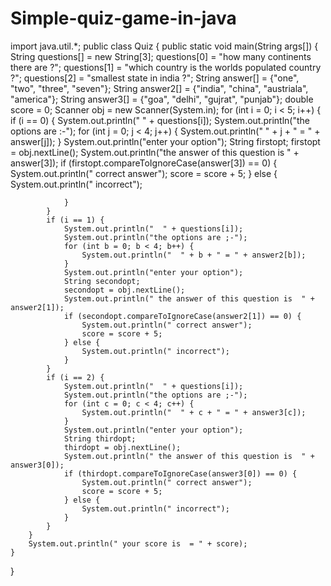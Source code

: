 # Simple-quiz-game-in-java
import java.util.*;
public class Quiz {
    public static void main(String args[]) {
        String questions[] = new String[3];
        questions[0] = "how many continents there are ?";
        questions[1] = "which country is the worlds populated country ?";
        questions[2] = "smallest state in india ?";
        String answer[] = {"one", "two", "three", "seven"};
        String answer2[] = {"india", "china", "austriala", "america"};
        String answer3[] = {"goa", "delhi", "gujrat", "punjab"};
        double score = 0;
        Scanner obj = new Scanner(System.in);
        for (int i = 0; i < 5; i++) {
            if (i == 0) {
                System.out.println("  " + questions[i]);
                System.out.println("the options are :-");
                for (int j = 0; j < 4; j++) {
                    System.out.println("  " + j + "  = " + answer[j]);
                }
                System.out.println("enter your option");
                String firstopt;
                firstopt = obj.nextLine();
                System.out.println("the answer of this question is " + answer[3]);
                if (firstopt.compareToIgnoreCase(answer[3]) == 0) {
                    System.out.println(" correct answer");
                    score = score + 5;
                } else {
                    System.out.println(" incorrect");

                }
            }
            if (i == 1) {
                System.out.println("  " + questions[i]);
                System.out.println("the options are ;-");
                for (int b = 0; b < 4; b++) {
                    System.out.println("  " + b + " = " + answer2[b]);
                }
                System.out.println("enter your option");
                String secondopt;
                secondopt = obj.nextLine();
                System.out.println(" the answer of this question is  " + answer2[1]);
                if (secondopt.compareToIgnoreCase(answer2[1]) == 0) {
                    System.out.println(" correct answer");
                    score = score + 5;
                } else {
                    System.out.println(" incorrect");
                }
            }
            if (i == 2) {
                System.out.println("  " + questions[i]);
                System.out.println("the options are ;-");
                for (int c = 0; c < 4; c++) {
                    System.out.println("  " + c + " = " + answer3[c]);
                }
                System.out.println("enter your option");
                String thirdopt;
                thirdopt = obj.nextLine();
                System.out.println(" the answer of this question is  " + answer3[0]);
                if (thirdopt.compareToIgnoreCase(answer3[0]) == 0) {
                    System.out.println(" correct answer");
                    score = score + 5;
                } else {
                    System.out.println(" incorrect");
                }
            }
        }
        System.out.println(" your score is  = " + score);
    }
}



